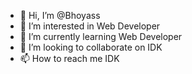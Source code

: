 - 👋 Hi, I’m @Bhoyass
- 👀 I’m interested in Web Developer
- 🌱 I’m currently learning Web Developer
- 💞️ I’m looking to collaborate on IDK
- 📫 How to reach me IDK

<!---
Bhoyass/Bhoyass is a ✨ special ✨ repository because its `README.md` (this file) appears on your GitHub profile.
You can click the Preview link to take a look at your changes.
--->
